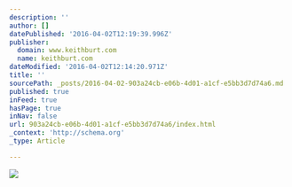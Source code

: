 ```yaml
---
description: ''
author: []
datePublished: '2016-04-02T12:19:39.996Z'
publisher:
  domain: www.keithburt.com
  name: keithburt.com
dateModified: '2016-04-02T12:14:20.971Z'
title: ''
sourcePath: _posts/2016-04-02-903a24cb-e06b-4d01-a1cf-e5bb3d7d74a6.md
published: true
inFeed: true
hasPage: true
inNav: false
url: 903a24cb-e06b-4d01-a1cf-e5bb3d7d74a6/index.html
_context: 'http://schema.org'
_type: Article

---
```

![](http://www.keithburt.com/media/filer_public_thumbnails/filer_public/1a/8c/1a8c40a8-43c3-40a7-b547-3fe54e4608f1/st_pete_beach3.jpg__1920x540_q85_crop_subsampling-2.jpg)